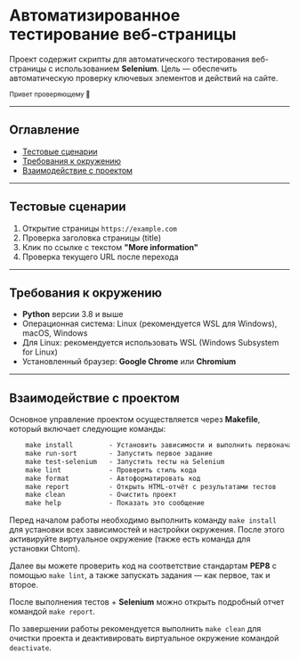 # Автоматизированное тестирование веб-страницы

Проект содержит скрипты для автоматического тестирования веб-страницы с использованием **Selenium**. Цель — обеспечить автоматическую проверку ключевых элементов и действий на сайте.

<small>Привет проверяющему 👋</small>

---

## Оглавление

- [Тестовые сценарии](#тестовые-сценарии)  
- [Требования к окружению](#требования-к-окружению)  
- [Взаимодействие с проектом](#взаимодействие-с-проектом)

---

## Тестовые сценарии

1. Открытие страницы `https://example.com`  
2. Проверка заголовка страницы (title)  
3. Клик по ссылке с текстом **"More information"**  
4. Проверка текущего URL после перехода  

---

## Требования к окружению

- **Python** версии 3.8 и выше  
- Операционная система: Linux (рекомендуется WSL для Windows), macOS, Windows  
- Для Linux: рекомендуется использовать WSL (Windows Subsystem for Linux)  
- Установленный браузер: **Google Chrome** или **Chromium**  

---

## Взаимодействие с проектом

Основное управление проектом осуществляется через **Makefile**, который включает следующие команды:

```makefile
	make install         - Установить зависимости и выполнить первоначальные настройки
    make run-sort        - Запустить первое задание
	make test-selenium   - Запустить тесты на Selenium
	make lint            - Проверить стиль кода
	make format          - Автоформатировать код
	make report          - Открыть HTML-отчёт с результатами тестов
	make clean           - Очистить проект
	make help            - Показать это сообщение
```

Перед началом работы необходимо выполнить команду `make install` для установки всех зависимостей и настройки окружения. После этого активируйте виртуальное окружение (также есть команда для установки Chtom).

Далее вы можете проверить код на соответствие стандартам **PEP8** с помощью `make lint`, а также запускать задания — как первое, так и второе.

После выполнения тестов + **Selenium** можно открыть подробный отчет командой `make report`.

По завершении работы рекомендуется выполнить `make clean` для очистки проекта и деактивировать виртуальное окружение командой `deactivate`.